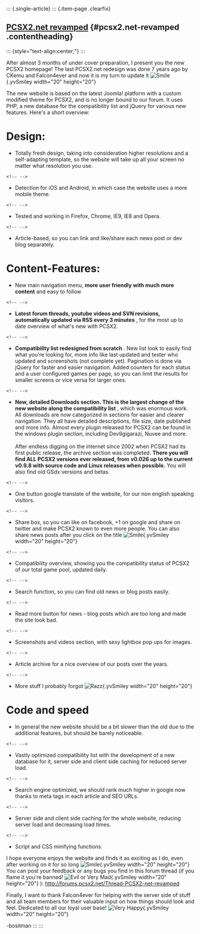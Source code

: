::: {.single-article}
::: {.item-page .clearfix}
## [PCSX2.net revamped](/241-pcsx2-net-revamped.html) {#pcsx2.net-revamped .contentheading}

::: {style="text-align:center;"}
:::

After almost 3 months of under cover preparation, I present you the new
PCSX2 homepage! The last PCSX2.net redesign was done 7 years ago by
CKemu and Falcon4ever and now it is my turn to update it
![Smile](https://pcsx2.net/images/stories/frontend/smilies/smile.gif){.yvSmiley
width="20" height="20"}

The new website is based on the latest Joomla! platform with a custom
modified theme for PCSX2, and is no longer bound to our forum. It uses
PHP, a new database for the compatibility list and jQuery for various
new features. Here\'s a short overview:

# **Design:**

-   Totally fresh design, taking into consideration higher resolutions
    and a self-adapting template, so the website will take up all your
    screen no matter what resolution you use.

```{=html}
<!-- -->
```
-   Detection for iOS and Android, in which case the website uses a more
    mobile theme.

```{=html}
<!-- -->
```
-   Tested and working in Firefox, Chrome, IE9, IE8 and Opera.

```{=html}
<!-- -->
```
-   Article-based, so you can link and like/share each news post or dev
    blog separately.

# **Content-Features:**

-   New main navigation menu, **more user friendly with much more
    content** and easy to follow

```{=html}
<!-- -->
```
-   **Latest forum threads, youtube videos and SVN revisions,
    automatically updated via RSS every 3 minutes** , for the most up to
    date overview of what\'s new with PCSX2.

```{=html}
<!-- -->
```
-   **Compatibility list redesigned from scratch** . New list look to
    easily find what you\'re looking for, more info like last updated
    and tester who updated and screenshots (not complete yet).
    Pagination is done via jQuery for faster and easier navigation.
    Added counters for each status and a user configured games per page,
    so you can limit the results for smaller screens or vice versa for
    larger ones.

```{=html}
<!-- -->
```
-   **New, detailed Downloads section. This is the largest change of the
    new website along the compatibility list** , which was enormous
    work. All downloads are now categorized in sections for easier and
    clearer navigation. They all have detailed descriptions, file size,
    date published and more info. Almost every plugin released for PCSX2
    can be found in the windows plugin section, including Dev9gigarazi,
    Nuvee and more.\
    \
    After endless digging on the internet since 2002 when PCSX2 had its
    first public release, the archive section was completed. **There you
    will find ALL PCSX2 versions ever released, from** **v0.026 up to
    the current v0.9.8 with source code and Linux releases when
    possible.** You will also find old GSdx versions and betas.

```{=html}
<!-- -->
```
-   One button google translate of the website, for our non english
    speaking visitors.

```{=html}
<!-- -->
```
-   Share box, so you can like on facebook, +1 on google and share on
    twitter and make PCSX2 known to even more people. You can also share
    news posts after you click on the title
    ![Smile](https://pcsx2.net/images/stories/frontend/smilies/smile.gif){.yvSmiley
    width="20" height="20"}

```{=html}
<!-- -->
```
-   Compatibility overview, showing you the compatibility status of
    PCSX2 of our total game pool, updated daily.

```{=html}
<!-- -->
```
-   Search function, so you can find old news or blog posts easily.

```{=html}
<!-- -->
```
-   Read more button for news - blog posts which are too long and made
    the site look bad.

```{=html}
<!-- -->
```
-   Screenshots and videos section, with sexy lightbox pop ups for
    images.

```{=html}
<!-- -->
```
-   Article archive for a nice overview of our posts over the years.

```{=html}
<!-- -->
```
-   More stuff I probably forgot
    ![Razz](https://pcsx2.net/images/stories/frontend/smilies/tongue.gif){.yvSmiley
    width="20" height="20"}

# Code and speed

-   In general the new website should be a bit slower than the old due
    to the additional features, but should be barely noticeable.

```{=html}
<!-- -->
```
-   Vastly optimized compatibility list with the development of a new
    database for it, server side and client side caching for reduced
    server load.

```{=html}
<!-- -->
```
-   Search engine optimized, we should rank much higher in google now
    thanks to meta tags in each article and SEO URLs.

```{=html}
<!-- -->
```
-   Server side and client side caching for the whole website, reducing
    server load and decreasing load times.

```{=html}
<!-- -->
```
-   Script and CSS minifying functions.

I hope everyone enjoys the website and finds it as exciting as I do,
even after working on it for so long
![Smile](https://pcsx2.net/images/stories/frontend/smilies/smile.gif){.yvSmiley
width="20" height="20"} You can post your feedback or any bugs you find
in this forum thread (if you flame it you\'re banned! ![Evil or Very
Mad](https://pcsx2.net/images/stories/frontend/smilies/evil.gif){.yvSmiley
width="20" height="20"} ):
<http://forums.pcsx2.net/Thread-PCSX2-net-revamped>

Finally, I want to thank Falcon4ever for helping with the server side of
stuff and all team members for their valuable input on how things should
look and feel. Dedicated to all our loyal user base! ![Very
Happy](https://pcsx2.net/images/stories/frontend/smilies/biggrin.gif){.yvSmiley
width="20" height="20"}

-bositman
:::
:::
